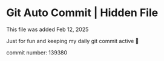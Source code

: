 # Git Auto Commit | Hidden File

This file was added Feb 12, 2025

Just for fun and keeping my daily git commit active 🤪

commit number: 139380
